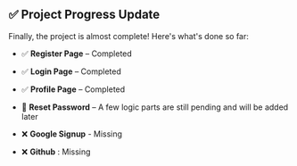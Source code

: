 ## ✅ Project Progress Update

Finally, the project is almost complete! Here's what's done so far:

- ✅ **Register Page** – Completed  
- ✅ **Login Page** – Completed  
- ✅ **Profile Page** – Completed  
- 🔄 **Reset Password** – A few logic parts are still pending and will be added later

- ❌ **Google Signup** - Missing
- ❌ **Github** : Missing
